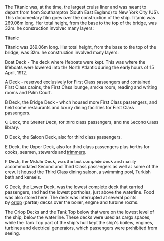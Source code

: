 The Titanic was, at the time, the largest cruise liner and was meant to depart from from Southampton (South East England) to New York City (US). This documentary film goes over the construction of the ship. Titanic was 269.06m long. Her total height, from the base to the top of the bridge, was 32m. he construction involved many layers:

[Titanic](https://en.wikipedia.org/wiki/Titanic)

Titanic was 269.06m long. Her total height, from the base to the top of the bridge, was 32m. he construction involved many layers:

Boat Deck - The deck where lifeboats were kept. This was where the lifeboats were lowered into the North Atlantic during the early hours of 15 April, 1912. 

A Deck - reserved exclusively for First Class passengers and contained First Class cabins, the First Class lounge, smoke room, reading and writing rooms and Palm Court.

B Deck, the Bridge Deck - which housed more First Class passengers, and held some restaurants and luxury dining facilities for First Class passengers. 

C Deck, the Shelter Deck, for third class passengers, and the Second Class library.

D Deck, the Saloon Deck, also for third class passengers.

E Deck, the Upper Deck, also for third class passengers plus berths for cooks, seamen, stewards and [trimmers](https://en.wikipedia.org/wiki/Coal_trimmer). 

F Deck, the Middle Deck, was the last complete deck and mainly accommodated Second and Third Class passengers as well as some of the crew. It housed the Third Class dining saloon, a swimming pool, Turkish bath and kennels.

G Deck, the Lower Deck, was the lowest complete deck that carried passengers, and had the lowest portholes, just above the waterline. Food was also stored here. The deck was interrupted at several points by [orlop](https://en.wikipedia.org/wiki/Orlop) (partial) decks over the boiler, engine and turbine rooms.

The Orlop Decks and the Tank Top below that were on the lowest level of the ship, below the waterline. These decks were used as cargo spaces, while the Tank Top part of the ship's hull kept the ship's boilers, engines, turbines and electrical generators, which passengers were prohibited from seeing.